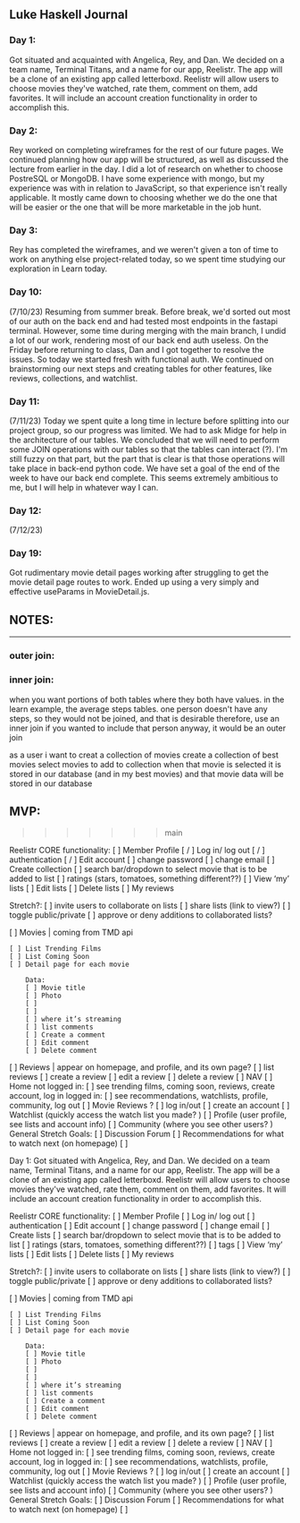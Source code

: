 ## Luke Haskell Journal

### Day 1:
Got situated and acquainted with Angelica, Rey, and Dan. We decided on a team name, Terminal Titans, and a name for our app, Reelistr. The app will be a clone of an existing app called letterboxd. Reelistr will allow users to choose movies they've watched, rate them, comment on them, add favorites. It will include an account creation functionality in order to accomplish this.

### Day 2:
Rey worked on completing wireframes for the rest of our future pages. We continued planning how our app will be structured, as well as discussed the lecture from earlier in the day. I did a lot of research on whether to choose PostreSQL or MongoDB. I have some experience with mongo, but my experience was with in relation to JavaScript, so that experience isn't really applicable. It mostly came down to choosing whether we do the one that will be easier or the one that will be more marketable in the job hunt.

### Day 3:
Rey has completed the wireframes, and we weren't given a ton of time to work on anything else project-related today, so we spent time studying our exploration in Learn today.

### Day 10:
(7/10/23) Resuming from summer break. Before break, we'd sorted out most of our auth on the back end and had tested most endpoints in the fastapi terminal. However, some time during merging with the main branch, I undid a lot of our work, rendering most of our back end auth useless. On the Friday before returning to class, Dan and I got together to resolve the issues. So today we started fresh with functional auth. We continued on brainstorming our next steps and creating tables for other features, like reviews, collections, and watchlist.

### Day 11:
(7/11/23) Today we spent quite a long time in lecture before splitting into our project group, so our progress was limited. We had to ask Midge for help in the architecture of our tables. We concluded that we will need to perform some JOIN operations with our tables so that the tables can interact (?). I'm still fuzzy on that part, but the part that is clear is that those operations will take place in back-end python code. We have set a goal of the end of the week to have our back end complete. This seems extremely ambitious to me, but I will help in whatever way I can.

### Day 12:
(7/12/23)

### Day 19:
Got rudimentary movie detail pages working after struggling to get the movie detail page routes to work. Ended up using a very simply and effective useParams in MovieDetail.js.

## NOTES:
-----------------
### outer join:

### inner join:
when you want portions of both tables where they both have values.
in the learn example, the average steps tables.
one person doesn't have any steps, so they would not be joined, and that is desirable
therefore, use an inner join
if you wanted to include that person anyway, it would be an outer join



as a user i want to creat a collection of movies
create a collection of best movies
select movies to add to collection
when that movie is selected it is stored in our database (and in my best movies)
and that movie data will be stored in our database


## MVP:


>>>>>>> main



Reelistr CORE functionality:
[ ] Member Profile
[ / ] Log in/ log out
[ / ] authentication
[ / ] Edit account
    [ ] change password
    [ ] change email
[ ] Create collection
    [ ] search bar/dropdown to select movie that is to be added to list
    [ ] ratings (stars, tomatoes, something different??)
    <!-- [ ] tags -->
[ ] View ‘my’ lists
[ ] Edit lists
[ ] Delete lists
[ ] My reviews

Stretch?:
    [ ] invite users to collaborate on lists
    [ ] share lists (link to view?)
    [ ] toggle public/private
    [ ] approve or deny additions to collaborated lists?

[ ] Movies | coming from TMD api

    [ ] List Trending Films
    [ ] List Coming Soon
    [ ] Detail page for each movie

        Data:
        [ ] Movie title
        [ ] Photo
        [ ]
        [ ]
        [ ] where it’s streaming
        [ ] list comments
        [ ] Create a comment
        [ ] Edit comment
        [ ] Delete comment

[ ] Reviews | appear on homepage, and profile, and its own page?
    [ ] list reviews
    [ ] create a review
    [ ] edit a review
    [ ] delete a review
[ ] NAV
    [ ] Home
        not logged in:
            [ ] see trending films, coming soon, reviews, create account, log in
        logged in:
            [ ] see recommendations, watchlists, profile, community, log out
    [ ] Movie Reviews ?
    [ ] log in/out
    [ ] create an account
    [ ] Watchlist (quickly access the watch list you made? )
    [ ] Profile (user profile, see lists and account info)
    [ ] Community (where you see other users? )
General Stretch Goals:
[ ] Discussion Forum
[ ] Recommendations for what to watch next (on homepage)
[ ]


Day 1: Got situated with Angelica, Rey, and Dan. We decided on a team name, Terminal Titans, and a name for our app, Reelistr. The app will be a clone of an existing app called letterboxd. Reelistr will allow users to choose movies they've watched, rate them, comment on them, add favorites. It will include an account creation functionality in order to accomplish this.



Reelistr CORE functionality:
[ ] Member Profile
[ ] Log in/ log out
[ ] authentication
[ ] Edit account
    [ ] change password
    [ ] change email
[ ] Create lists
    [ ] search bar/dropdown to select movie that is to be added to list
    [ ] ratings (stars, tomatoes, something different??)
    [ ] tags
[ ] View ‘my’ lists
[ ] Edit lists
[ ] Delete lists
[ ] My reviews

Stretch?:
    [ ] invite users to collaborate on lists
    [ ] share lists (link to view?)
    [ ] toggle public/private
    [ ] approve or deny additions to collaborated lists?

[ ] Movies | coming from TMD api

    [ ] List Trending Films
    [ ] List Coming Soon
    [ ] Detail page for each movie

        Data:
        [ ] Movie title
        [ ] Photo
        [ ]
        [ ]
        [ ] where it’s streaming
        [ ] list comments
        [ ] Create a comment
        [ ] Edit comment
        [ ] Delete comment

[ ] Reviews | appear on homepage, and profile, and its own page?
    [ ] list reviews
    [ ] create a review
    [ ] edit a review
    [ ] delete a review
[ ] NAV
    [ ] Home
        not logged in:
            [ ] see trending films, coming soon, reviews, create account, log in
        logged in:
            [ ] see recommendations, watchlists, profile, community, log out
    [ ] Movie Reviews ?
    [ ] log in/out
    [ ] create an account
    [ ] Watchlist (quickly access the watch list you made? )
    [ ] Profile (user profile, see lists and account info)
    [ ] Community (where you see other users? )
General Stretch Goals:
[ ] Discussion Forum
[ ] Recommendations for what to watch next (on homepage)
[ ]
